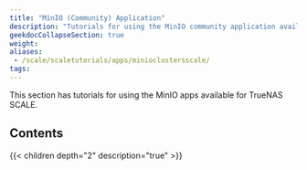```yaml
---
title: "MinIO (Community) Application"
description: "Tutorials for using the MinIO community application available for TrueNAS SCALE."
geekdocCollapseSection: true
weight:
aliases: 
 - /scale/scaletutorials/apps/minioclustersscale/
tags:
---
```


This section has tutorials for using the MinIO apps available for TrueNAS SCALE.

## Contents

{{< children depth="2" description="true" >}}
